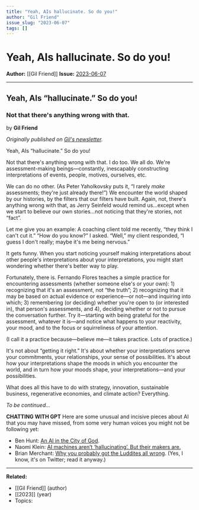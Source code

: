 ```yaml
---
title: "Yeah, AIs hallucinate. So do you!"
author: "Gil Friend"
issue_slug: "2023-06-07"
tags: []
---
```


# Yeah, AIs hallucinate. So do you!

**Author:** [[Gil Friend]]
**Issue:** [2023-06-07](https://plex.collectivesensecommons.org/2023-06-07/)

---

## Yeah, AIs “hallucinate.” So do you!
### Not that there's anything wrong with that.
by **Gil Friend**

*Originally published on [Gil's newsletter](https://gfriend.substack.com/p/yeah-ais-hallucinate-so-do-you).*

Yeah, AIs “hallucinate.” So do you!

Not that there's anything wrong with that. I do too. We all do. We're assessment-making beings—constantly, inescapably constructing interpretations of events, people, motives, ourselves, etc.

We can do no other. (As Peter Yaholkovsky puts it, “I rarely *make* assessments; they're just already there!”) We encounter the world shaped by our histories, by the filters that our filters have built. Again, not, there's anything wrong with that, as Jerry Seinfeld would remind us…except when we start to believe our own stories…not noticing that they're stories, not “fact”.

Let me give you an example: A coaching client told me recently, “they think I can't cut it.” “How do you know?” I asked. “Well,” my client responded, “I guess I don't really; maybe it's me being nervous.”

It gets funny. When you start noticing yourself making interpretations about other people's interpretations about your interpretations, you might start wondering whether there's better way to play.

Fortunately, there is. Fernando Flores teaches a simple practice for encountering assessments (whether someone else's or your own): 1) recognizing that it's an assessment, not “the truth”; 2) recognizing that it may be based on actual evidence or experience—or not—and inquiring into which; 3) remembering (or deciding) whether you're open to (or interested in), that person's assessments, and 4), deciding whether or not to pursue the conversation further. Try it—starting with being grateful for the assessment, whatever it is—and notice what happens to your reactivity, your mood, and to the focus or squirreliness of your attention.

(I call it a practice because—believe me—it takes practice. Lots of practice.)

It's not about “getting it right.” It's about whether your interpretations serve your commitments, your relationships, your sense of possibilities. It's about how your interpretations shape the moods in which you encounter the world, and in turn how your moods shape, your interpretations—and your possibilities.

What does all this have to do with strategy, innovation, sustainable business, regenerative economies, and climate action? Everything.

*To be continued…*

**CHATTING WITH GPT**
Here are some unusual and incisive pieces about AI that you may have missed, from some very human voices you might not be following yet:
- Ben Hunt: [An AI in the City of God](https://natlogic.ontraport.net/c/s/6uF/jXFr/j/z9d/jUn/6cm7TH/zTaZbZ8YcX/P/P/rE).
- Naomi Klein: [AI machines aren’t ‘hallucinating’. But their makers are.](https://natlogic.ontraport.net/c/s/6uF/jXFr/5/z9S/jUn/6cm7TH/6lJY6bzuxA/P/P/rE)
- Brian Merchant: [Why you probably got the Luddites all wrong](https://natlogic.ontraport.net/c/s/6uF/jXFr/r/z9B/jUn/6cm7TH/TspZORLyb/P/P/rE). (Yes, I know, it's on Twitter; read it anyway.)

---

**Related:**
- [[Gil Friend]] (author)
- [[2023]] (year)
- Topics: 

